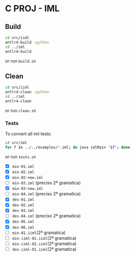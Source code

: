 # C PROJ - IML

## Build

   ```bash
   cd src/iiml
   antlr4-build -python
   cd ../iml
   antlr4-build
   ```

or run `build.sh`

## Clean

   ```bash
   cd src/iiml
   antlr4-clean -python
   cd ../iml
   antlr4-clean
   ```

or run `clean.sh`

### Tests

To convert all iml tests:
   ```bash
   cd src/iml
   for f in ../../examples/*.iml; do java imlMain "$f"; done
   ```

or run `tests.sh`

- [x] `min-01.iml`
- [x] `min-02.iml`
- [x] `min-02-new.iml`
- [ ] `min-03.iml` (preciso 2ª gramatica)
- [x] `min-03-new.iml`
- [ ] `min-04.iml` (preciso 2ª gramatica)
- [x] `des-01.iml`
- [x] `des-02.iml`
- [x] `des-03.iml`
- [ ] `des-04.iml` (preciso 2ª gramatica)
- [x] `des-05.iml`
- [x] `des-06.iml`
- [ ] `min-01.iiml`(2ª gramatica)
- [ ] `min-iiml-01.iiml`(2ª gramatica)
- [ ] `min-iiml-02.iiml`(2ª gramatica)
- [ ] `des-iiml-01.iiml`(2ª gramatica)
